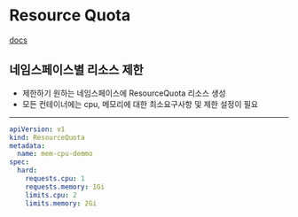 
# Resource Quota

[docs](https://kubernetes.io/docs/concepts/policy/resource-quotas/)

## 네임스페이스별 리소스 제한
- 제한하기 원하는 네임스페이스에 ResourceQuota 리소스 생성
- 모든 컨테이너에는 cpu, 메모리에 대한 최소요구사항 및 제한 설정이 필요

---

```yaml
apiVersion: v1
kind: ResourceQuota
metadata:
  name: mem-cpu-demmo
spec:
  hard:
    requests.cpu: 1
    requests.memory: 1Gi
    limits.cpu: 2
    limits.memory: 2Gi

```

